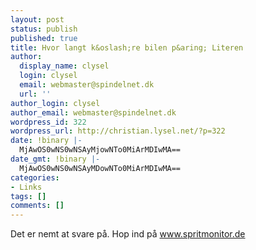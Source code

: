 ```yaml
---
layout: post
status: publish
published: true
title: Hvor langt k&oslash;re bilen p&aring; Literen
author:
  display_name: clysel
  login: clysel
  email: webmaster@spindelnet.dk
  url: ''
author_login: clysel
author_email: webmaster@spindelnet.dk
wordpress_id: 322
wordpress_url: http://christian.lysel.net/?p=322
date: !binary |-
  MjAwOS0wNS0wNSAyMjowNTo0MiArMDIwMA==
date_gmt: !binary |-
  MjAwOS0wNS0wNSAyMDowNTo0MiArMDIwMA==
categories:
- Links
tags: []
comments: []
---
```

<p>Det er nemt at svare p&aring;. Hop ind p&aring; <a href="http://www.spritmonitor.de/en/" target="_blank">www.spritmonitor.de</a></p>
